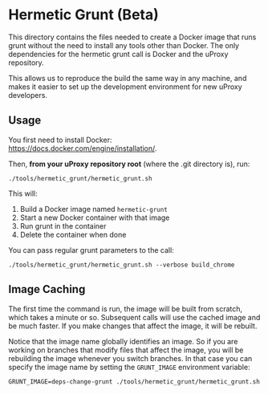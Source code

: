 # Hermetic Grunt (Beta)

This directory contains the files needed to create a Docker image that runs
grunt without the need to install any tools other than Docker. The only
dependencies for the hermetic grunt call is Docker and the uProxy repository.

This allows us to reproduce the build the same way in any machine, and makes it
easier to set up the development environment for new uProxy developers.

## Usage

You first need to install Docker: https://docs.docker.com/engine/installation/.

Then, **from your uProxy repository root** (where the .git directory is), run:
````
./tools/hermetic_grunt/hermetic_grunt.sh
````

This will:
1. Build a Docker image named `hermetic-grunt`
1. Start a new Docker container with that image
1. Run grunt in the container
1. Delete the container when done

You can pass regular grunt parameters to the call:
````
./tools/hermetic_grunt/hermetic_grunt.sh --verbose build_chrome
````

## Image Caching

The first time the command is run, the image will be built from scratch, which
takes a minute or so. Subsequent calls will use the cached image and be
much faster. If you make changes that affect the image, it will be rebuilt.

Notice that the image name globally identifies an image. So if you are working
on branches that modify files that affect the image, you will be rebuilding the
image whenever you switch branches. In that case you can specify the image name
by setting the `GRUNT_IMAGE` environment variable:
````
GRUNT_IMAGE=deps-change-grunt ./tools/hermetic_grunt/hermetic_grunt.sh
````
